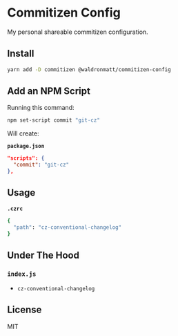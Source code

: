 # Commitizen Config

My personal shareable commitizen configuration.

## Install

```bash
yarn add -D commitizen @waldronmatt/commitizen-config
```

## Add an NPM Script

Running this command:

```bash
npm set-script commit "git-cz"
```

Will create:

**`package.json`**

```json
"scripts": {
  "commit": "git-cz"
},
```

## Usage

**`.czrc`**

```bash
{
  "path": "cz-conventional-changelog"
}
```

## Under The Hood

### `index.js`

- `cz-conventional-changelog`

## License

MIT
